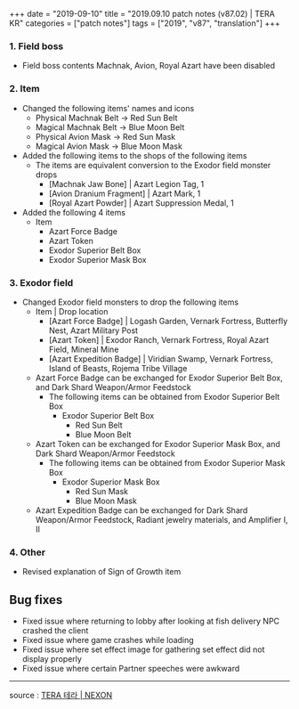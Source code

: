 +++
date = "2019-09-10"
title = "2019.09.10 patch notes (v87.02) | TERA KR"
categories = ["patch notes"]
tags = ["2019", "v87", "translation"]
+++

### 1. Field boss
- Field boss contents Machnak, Avion, Royal Azart have been disabled

### 2. Item
- Changed the following items' names and icons
  - Physical Machnak Belt -> Red Sun Belt
  - Magical Machnak Belt -> Blue Moon Belt
  - Physical Avion Mask -> Red Sun Mask
  - Magical Avion Mask -> Blue Moon Mask
- Added the following items to the shops of the following items
  - The items are equivalent conversion to the Exodor field monster drops
    - [Machnak Jaw Bone] | Azart Legion Tag, 1
    - [Avion Dranium Fragment] | Azart Mark, 1
    - [Royal Azart Powder] | Azart Suppression Medal, 1
- Added the following 4 items
  - Item 
    - Azart Force Badge
    - Azart Token
    - Exodor Superior Belt Box
    - Exodor Superior Mask Box

### 3. Exodor field
- Changed Exodor field monsters to drop the following items
  - Item | Drop location
    - [Azart Force Badge] | Logash Garden, Vernark Fortress, Butterfly Nest, Azart Military Post
    - [Azart Token] | Exodor Ranch, Vernark Fortress, Royal Azart Field, Mineral Mine
    - [Azart Expedition Badge] | Viridian Swamp, Vernark Fortress, Island of Beasts, Rojema Tribe Village
  - Azart Force Badge can be exchanged for Exodor Superior Belt Box, and Dark Shard Weapon/Armor Feedstock
    - The following items can be obtained from Exodor Superior Belt Box
      - Exodor Superior Belt Box
        - Red Sun Belt
        - Blue Moon Belt
  - Azart Token can be exchanged for Exodor Superior Mask Box, and Dark Shard Weapon/Armor Feedstock
    - The following items can be obtained from Exodor Superior Mask Box
      - Exodor Superior Mask Box
        - Red Sun Mask
        - Blue Moon Mask
  - Azart Expedition Badge can be exchanged for Dark Shard Weapon/Armor Feedstock, Radiant jewelry materials, and Amplifier I, II

### 4. Other
- Revised explanation of Sign of Growth item

## Bug fixes

- Fixed issue where returning to lobby after looking at fish delivery NPC crashed the client
- Fixed issue where game crashes while loading
- Fixed issue where set effect image for gathering set effect did not display properly
- Fixed issue where certain Partner speeches were awkward

----

source : [TERA 테라 | NEXON](http://tera.nexon.com/news/update/view.aspx?n4articlesn=409)

